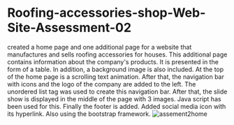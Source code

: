 # Roofing-accessories-shop-Web-Site-Assessment-02
 created a home page and one additional page for a website that manufactures and sells roofing accessories for houses. This additional page contains information about the company's products. It is presented in the form of a table. In addition, a background image is also included. At the top of the home page is a scrolling text animation. After that, the navigation bar with icons and the logo of the company are added to the left. The unordered list tag was used to create this navigation bar. After that, the slide show is displayed in the middle of the page with 3 images. Java script has been used for this. Finally the footer is added. Added social media icon with its hyperlink. Also using the bootstrap framework.
 ![assement2home](https://user-images.githubusercontent.com/86880920/210729868-496e5d1f-19e0-4494-8e58-61bd4ce59568.JPG)
